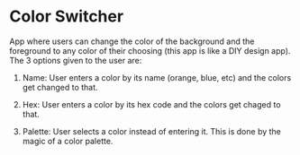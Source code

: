 # Color Switcher

App where users can change the color of the background and the foreground to any color of their choosing (this app is like a DIY design app). The 3 options given to the user are:

1) Name: User enters a color by its name (orange, blue, etc) and the colors get changed to that.
   
2) Hex: User enters a color by its hex code and the colors get chaged to that.

3) Palette: User selects a color instead of entering it. This is done by the magic of a color palette.

